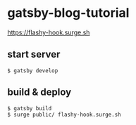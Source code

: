# gatsby-blog-tutorial
https://flashy-hook.surge.sh

## start server
```
$ gatsby develop
```

## build & deploy
```
$ gatsby build
$ surge public/ flashy-hook.surge.sh
```
